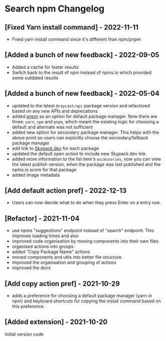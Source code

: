 # Search npm Changelog

## [Fixed Yarn install command] - 2022-11-11

- Fixed yarn install command since it's different than npm/pnpm

## [Added a bunch of new feedback] - 2022-09-05

- Added a cache for faster results
- Switch back to the result of npm instead of npms.io which provided some outdated results

## [Added a bunch of new feedback] - 2022-05-04

- updated to the latest `@raycast/api` package version and refactored based on any new APIs and deprecations
- added [pnpm](https://pnpm.io) as an option for default package manager. Now there are three: `yarn`, `npm` and `pnpm`, which meant the existing logic for choosing a default and alternate was not sufficient
- added new option for secondary package manager. This helps with the above point so users can explicitly choose the secondary/fallback package manager
- add link to [Skypack.dev](https://skypack.dev) for each package
- updated the default open action to include new Skypack.dev link
- added more information to the list item's `accessories`, now you can view the latest publish version, when the package was last published and the npms.io score for that package
- added image metadata

## [Add default action pref] - 2022-12-13

- Users can now decide what to do when they press Enter on a entry row.​

## [Refactor] - 2021-11-04

- use npms "suggestions" endpoint instead of "search" endpoint. This improves loading times and also
- improved code organisation by moving components into their own files
- organised actions into groups
- added "Copy Package Name" actions
- moved components and utils into better file structure
- improved the organisation and grouping of actions
- improved the docs

## [Add copy action pref] - 2021-10-29

- adds a preference for choosing a default package manager (yarn or npm) and keyboard shortcuts for copying the install command based on this preference.

## [Added extension] - 2021-10-20

Initial version code
